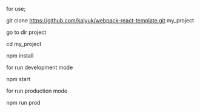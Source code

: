 for use;

git clone https://github.com/kalyuk/webpack-react-template.git my_project

go to dir project

cd my_project

npm install

for run development mode 

npm start


for run production mode

npm run prod
